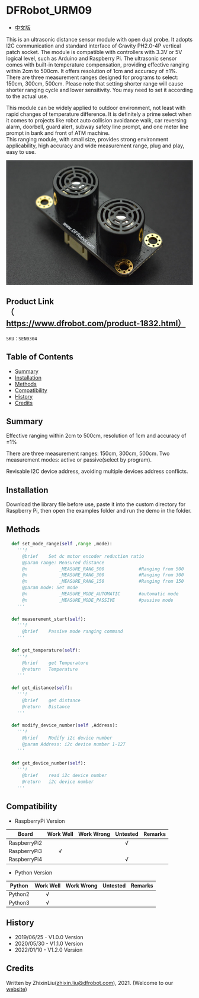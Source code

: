 # DFRobot_URM09
- [中文版](./README_CN.md)

This is an ultrasonic distance sensor module with open dual probe. It adopts I2C communication and standard interface of Gravity PH2.0-4P vertical patch socket. The module is compatible with controllers with 3.3V or 5V logical level, such as Arduino and Raspberry Pi. The ultrasonic sensor comes with built-in temperature compensation, providing effective ranging within 2cm to 500cm. It offers resolution of 1cm and accuracy of ±1%. There are three measurement ranges designed for programs to select: 150cm, 300cm, 500cm. Please note that setting shorter range will cause shorter ranging cycle and lower sensitivity. You may need to set it according to the actual use.

This module can be widely applied to outdoor environment, not least with rapid changes of temperature difference. It is definitely a prime select when it comes to projects like robot auto collision avoidance walk, car reversing alarm, doorbell, guard alert, subway safety line prompt, and one meter line prompt in bank and front of ATM machine. <br>
This ranging module, with small size, provides strong environment applicability, high accuracy and wide measurement range, plug and play, easy to use.

![效果图](../../resources/images/SEN0304_WIKI_Cover.jpg)


## Product Link（https://www.dfrobot.com/product-1832.html）

    SKU：SEN0304

## Table of Contents

* [Summary](#Summary)
* [Installation](#Installation)
* [Methods](#Methods)
* [Compatibility](#Compatibility)
* [History](#History)
* [Credits](#Credits)

## Summary

Effective ranging within 2cm to 500cm, resolution of 1cm and accuracy of ±1%

There are three measurement ranges: 150cm, 300cm, 500cm. Two measurement modes: active or passive(select by program).

Revisable I2C device address, avoiding multiple devices address conflicts.

## Installation
Download the library file before use, paste it into the custom directory for Raspberry Pi, then open the examples folder and run the demo in the folder.

## Methods

```python
  def set_mode_range(self ,range ,mode):
    '''!
      @brief    Set dc motor encoder reduction ratio
      @param range: Measured distance
      @n            _MEASURE_RANG_500             #Ranging from 500
      @n            _MEASURE_RANG_300             #Ranging from 300
      @n            _MEASURE_RANG_150             #Ranging from 150
      @param mode: Set mode
      @n            _MEASURE_MODE_AUTOMATIC       #automatic mode
      @n            _MEASURE_MODE_PASSIVE         #passive mode
    '''

  def measurement_start(self):
    '''!
      @brief    Passive mode ranging command
    '''

  def get_temperature(self):
    '''!
      @brief    get Temperature
      @return   Temperature
    '''

  def get_distance(self):
    '''!
      @brief    get distance
      @return   Distance
    '''

  def modify_device_number(self ,Address):
    '''!
      @brief    Modify i2c device number
      @param Address: i2c device number 1-127
    '''

  def get_device_number(self):
    '''!
      @brief    read i2c device number
      @return   i2c device number
    '''
```

## Compatibility

* RaspberryPi Version

| Board        | Work Well | Work Wrong | Untested | Remarks |
| ------------ | :-------: | :--------: | :------: | ------- |
| RaspberryPi2 |           |            |    √     |         |
| RaspberryPi3 |     √     |            |          |         |
| RaspberryPi4 |           |            |    √     |         |

* Python Version

| Python  | Work Well | Work Wrong | Untested | Remarks |
| ------- | :-------: | :--------: | :------: | ------- |
| Python2 |     √     |            |          |         |
| Python3 |     √     |            |          |         |


## History

- 2019/06/25 - V1.0.0 Version
- 2020/05/30 - V1.1.0 Version
- 2022/01/10 - V1.2.0 Version


## Credits

Written by ZhixinLiu(zhixin.liu@dfrobot.com), 2021. (Welcome to our [website](https://www.dfrobot.com/))
